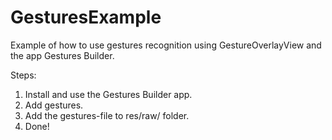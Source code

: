 # GesturesExample

Example of how to use gestures recognition using GestureOverlayView and the
app Gestures Builder.

Steps:

1) Install and use the Gestures Builder app.
2) Add gestures.
3) Add the gestures-file to res/raw/ folder.
4) Done!
